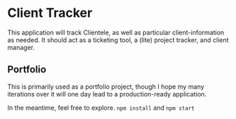 # Client Tracker

This application will track Clientele, as well as particular client-information as needed.  It should act as a ticketing tool, a (lite) project tracker, and client manager.

## Portfolio

This is primarily used as a portfolio project, though I hope my many iterations over it will one day lead to a production-ready application.

In the meantime, feel free to explore.  `npm install` and `npm start`